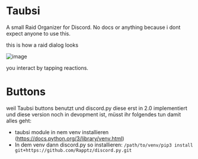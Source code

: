 # Taubsi
 A small Raid Organizer for Discord. No docs or anything because i dont expect anyone to use this.
 
 this is how a raid dialog looks
 
 ![image](https://user-images.githubusercontent.com/42342921/115625355-3df72f00-a2fc-11eb-9960-03338a747fa4.png)

you interact by tapping reactions.

# Buttons

weil Taubsi buttons benutzt und discord.py diese erst in 2.0 implementiert und diese version noch in devopment ist, müsst ihr folgendes tun damit alles geht:

- taubsi module in nem venv installieren (https://docs.python.org/3/library/venv.html)
- In dem venv dann discord.py so installieren: `/path/to/venv/pip3 install git+https://github.com/Rapptz/discord.py.git`